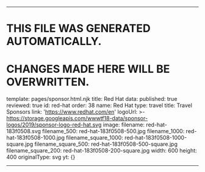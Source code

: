 ----

# THIS FILE WAS GENERATED AUTOMATICALLY.
# CHANGES MADE HERE WILL BE OVERWRITTEN.

template: pages/sponsor.html.njk
title: Red Hat
data:
  published: true
  reviewed: true
  id: red-hat
  order: 38
  name: Red Hat
  type: travel
  title: Travel Sponsors
  link: 'https://www.redhat.com/en'
  logoUrl: >-
    https://storage.googleapis.com/wwwtf18-data/sponsor-logos/2019/sponsor-logo-red-hat.svg
  image:
    filename: red-hat-183f0508.svg
    filename_500: red-hat-183f0508-500.jpg
    filename_1000: red-hat-183f0508-1000.jpg
    filename_square_1000: red-hat-183f0508-1000-square.jpg
    filename_square_500: red-hat-183f0508-500-square.jpg
    filename_square_200: red-hat-183f0508-200-square.jpg
    width: 600
    height: 400
    originalType: svg
yt: {}

----

 